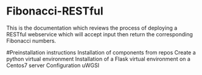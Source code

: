 # Fibonacci-RESTful
This is the documentation which reviews the process of deploying a RESTful webservice which will accept input then return the corresponding Fibonacci numbers.


#Preinstallation instructions
Installation of components from repos
Create a python virtual environment
Installation of a Flask virtual environment on a Centos7 server
Configuration uWGSI
